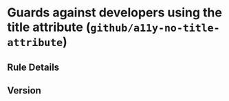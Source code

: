 # Guards against developers using the title attribute (`github/a11y-no-title-attribute`)

<!-- end auto-generated rule header -->

## Rule Details

## Version
